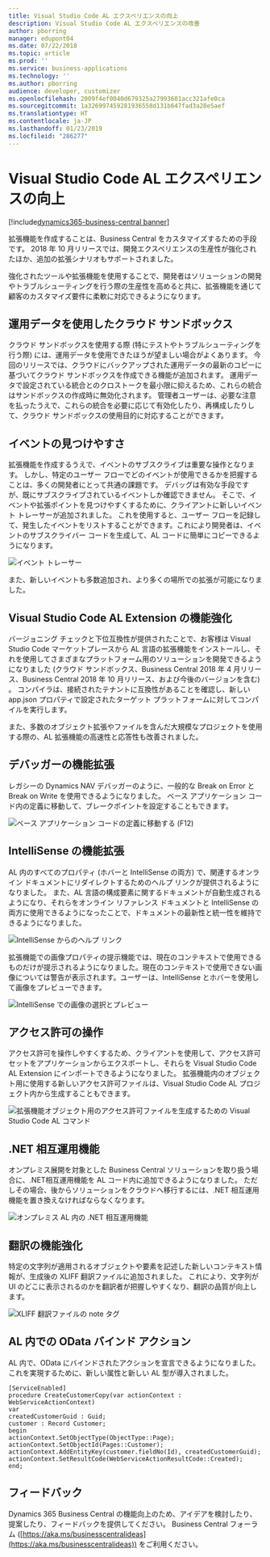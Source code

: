 ```yaml
---
title: Visual Studio Code AL エクスペリエンスの向上
description: Visual Studio Code AL エクスペリエンスの改善
author: pborring
manager: edupont04
ms.date: 07/22/2018
ms.topic: article
ms.prod: ''
ms.service: business-applications
ms.technology: ''
ms.author: pborring
audience: developer, customizer
ms.openlocfilehash: 2009f4ef0040d679325a27993601acc321afe0ca
ms.sourcegitcommit: 1a326997459281936558d131b647fad3a28e5aef
ms.translationtype: HT
ms.contentlocale: ja-JP
ms.lasthandoff: 01/23/2019
ms.locfileid: "286277"
---
```

# <a name="improved-visual-studio-code-al-experience"></a>Visual Studio Code AL エクスペリエンスの向上

[!include[dynamics365-business-central banner](../includes/dynamics365-business-central.md)]

拡張機能を作成することは、Business Central をカスタマイズするための手段です。 2018 年 10 月リリースでは、開発エクスペリエンスの生産性が強化されたほか、追加の拡張シナリオもサポートされました。

強化されたツールや拡張機能を使用することで、開発者はソリューションの開発やトラブルシューティングを行う際の生産性を高めると共に、拡張機能を通じて顧客のカスタマイズ要件に柔軟に対応できるようになります。

## <a name="cloud-sandbox-with-production-data"></a>運用データを使用したクラウド サンドボックス
クラウド サンドボックスを使用する際 (特にテストやトラブルシューティングを行う際) には、運用データを使用できたほうが望ましい場合がよくあります。 今回のリリースでは、クラウドにバックアップされた運用データの最新のコピーに基づいてクラウド サンドボックスを作成できる機能が追加されます。 運用データで設定されている統合とのクロストークを最小限に抑えるため、これらの統合はサンドボックスの作成時に無効化されます。 管理者ユーザーは、必要な注意を払ったうえで、これらの統合を必要に応じて有効化したり、再構成したりして、クラウド サンドボックスの使用目的に対応することができます。

## <a name="event-discoverability"></a>イベントの見つけやすさ
拡張機能を作成するうえで、イベントのサブスクライブは重要な操作となります。 しかし、特定のユーザー フローでどのイベントが使用できるかを把握することは、多くの開発者にとって共通の課題です。 デバッグは有効な手段ですが、既にサブスクライブされているイベントしか確認できません。 そこで、イベントや拡張ポイントを見つけやすくするために、クライアントに新しいイベント トレーサーが追加されました。 これを使用すると、ユーザー フローを記録して、発生したイベントをリストすることができます。これにより開発者は、イベントのサブスクライバー コードを生成して、AL コードに簡単にコピーできるようになります。

![イベント トレーサー](media/Event-tracer.png "イベント トレーサー")

また、新しいイベントも多数追加され、より多くの場所での拡張が可能になりました。

## <a name="visual-studio-code-al-extension-enhancements"></a>Visual Studio Code AL Extension の機能強化
バージョニング チェックと下位互換性が提供されたことで、お客様は Visual Studio Code マーケットプレースから AL 言語の拡張機能をインストールし、それを使用してさまざまなプラットフォーム用のソリューションを開発できるようになりました (クラウド サンドボックス、Business Central 2018 年 4 月リリース、Business Central 2018 年 10 月リリース、および今後のバージョンを含む) 。 コンパイラは、接続されたテナントに互換性があることを確認し、新しい app.json プロパティで設定されたターゲット プラットフォームに対してコンパイルを実行します。

また、多数のオブジェクト拡張やファイルを含んだ大規模なプロジェクトを使用する際の、AL 拡張機能の高速性と応答性も改善されました。

## <a name="debugger-enhancements"></a>デバッガーの機能拡張
レガシーの Dynamics NAV デバッガーのように、一般的な Break on Error と Break on Write を使用できるようになりました。 ベース アプリケーション コード内の定義に移動して、ブレークポイントを設定することもできます。

![ベース アプリケーション コードの定義に移動する (F12)](media/Go-to-definition-F12.gif "ベース アプリケーション コードの定義に移動する (F12)")

## <a name="intellisense-enhancements"></a>IntelliSense の機能拡張
AL 内のすべてのプロパティ (ホバーと IntelliSense の両方) で、関連するオンライン ドキュメントにリダイレクトするためのヘルプ リンクが提供されるようになりました。 また、AL 言語の構成要素に関するドキュメントが自動生成されるようになり、それらをオンライン リファレンス ドキュメントと IntelliSense の両方に使用できるようになったことで、ドキュメントの最新性と統一性を維持できるようになりました。

![IntelliSense からのヘルプ リンク](media/Help-link-from-IntelliSense.gif "IntelliSense からのヘルプ リンク")

拡張機能での画像プロパティの提示機能では、現在のコンテキストで使用できるものだけが提示されるようになりました。現在のコンテキストで使用できない画像については警告が表示されます。ユーザーは、IntelliSense とホバーを使用して画像をプレビューできます。

![IntelliSense での画像の選択とプレビュー](media/IntelliSense-Preview-Images.gif "IntelliSense での画像の選択とプレビュー")

## <a name="working-with-permissions"></a>アクセス許可の操作
アクセス許可を操作しやすくするため、クライアントを使用して、アクセス許可セットをアプリケーションからエクスポートし、それらを Visual Studio Code AL Extension にインポートできるようになりました。 拡張機能内のオブジェクト用に使用する新しいアクセス許可ファイルは、Visual Studio Code AL プロジェクト内から生成することもできます。

![拡張機能オブジェクト用のアクセス許可ファイルを生成するための Visual Studio Code AL コマンド](media/Permissions-AL-command.png "拡張機能オブジェクト用のアクセス許可ファイルを生成するための Visual Studio Code AL コマンド")

## <a name="net-interop"></a>.NET 相互運用機能
オンプレミス展開を対象とした Business Central ソリューションを取り扱う場合に、.NET相互運用機能を AL コード内に追加できるようになりました。 ただしその場合、後からソリューションをクラウドへ移行するには、.NET 相互運用機能を置き換えなければならなくなります。

![オンプレミス AL 内の .NET 相互運用機能](media/DotNet-interop.png "オンプレミス AL 内の .NET 相互運用機能")

## <a name="translation-enhancements"></a>翻訳の機能強化
特定の文字列が適用されるオブジェクトや要素を記述した新しいコンテキスト情報が、生成後の XLIFF 翻訳ファイルに追加されました。 これにより、文字列が UI のどこに表示されるのかを翻訳者が把握しやすくなり、翻訳の品質が向上します。

![XLIFF 翻訳ファイルの note タグ](media/xliff-note.png "XLIFF 翻訳ファイルの note タグ")

## <a name="odata-bound-actions-in-al"></a>AL 内での OData バインド アクション
AL 内で、OData にバインドされたアクションを宣言できるようになりました。 これを実現するために、新しい属性と新しい AL 型が導入されました。

```
[ServiceEnabled]
procedure CreateCustomerCopy(var actionContext : WebServiceActionContext)
var
createdCustomerGuid : Guid;
customer : Record Customer;
begin
actionContext.SetObjectType(ObjectType::Page);
actionContext.SetObjectId(Pages::Customer);
actionContext.AddEntityKey(customer.fieldNo(Id), createdCustomerGuid);
actionContext.SetResultCode(WebServiceActionResultCode::Created);
end;
```
<!--
### Who uses this feature
These features are intended for ISV and VAR developers.
## Status
### Availability
Cloud, On-premises
### Regional availability
Globally
-->

## <a name="tell-us-what-you-think"></a>フィードバック
Dynamics 365 Business Central の機能向上のため、アイデアを検討したり、提案したり、フィードバックを提供してください。 Business Central フォーラム ([https://aka.ms/businesscentralideas](https://aka.ms/businesscentralideas)) をご利用ください。
